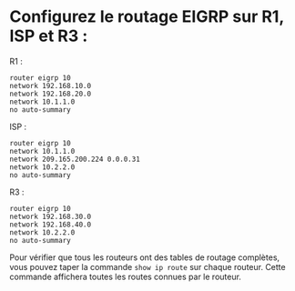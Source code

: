 # Configurez le routage EIGRP sur R1, ISP et R3 :

R1 :
```
router eigrp 10
network 192.168.10.0
network 192.168.20.0
network 10.1.1.0
no auto-summary
```

ISP :
```
router eigrp 10
network 10.1.1.0
network 209.165.200.224 0.0.0.31
network 10.2.2.0
no auto-summary
```

R3 :
```
router eigrp 10
network 192.168.30.0
network 192.168.40.0
network 10.2.2.0
no auto-summary
```

Pour vérifier que tous les routeurs ont des tables de routage complètes, vous pouvez taper la commande `show ip route` sur chaque routeur. Cette commande affichera toutes les routes connues par le routeur.
